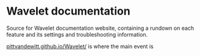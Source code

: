# Wavelet documentation

Source for Wavelet documentation website, containing a rundown on each feature and its settings and troubleshooting information.

[pittvandewitt.github.io/Wavelet/](https://pittvandewitt.github.io/Wavelet/) is where the main event is